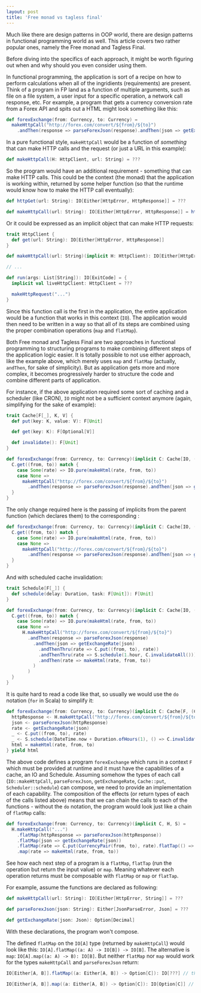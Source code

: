 ```yaml
---
layout: post
title: 'Free monad vs tagless final'
---
```


Much like there are design patterns in OOP world, there are design patterns in functional programming world as well.
This article covers two rather popular ones, namely the Free monad and Tagless Final.

Before diving into the specifics of each approach, it might be worth figuring out when and why should you even consider using them.

In functional programming, the application is sort of a recipe on how to perform calculations when all of the ingridients (requirements) are present.
Think of a program in FP land as a function of multiple arguments, such as file on a file system, a user input for a specific operation, a network call response, etc.
For example, a program that gets a currency conversion rate from a Forex API and spits out a HTML might look something like this:

```scala
def forexExchange(from: Currency, to: Currency) =
  makeHttpCall("http://forex.com/convert/${from}/${to}")
    .andThen(response => parseForexJson(response).andThen(json => getExchangeRate(json).andThen(rate => makeHtml(rate, from, to))))
```

In a pure functional style, `makeHttpCall` would be a function of _something_ that can make HTTP calls and the request (or just a URL in this example):

```scala
def makeHttpCall(H: HttpClient, url: String) = ???
```

So the program would have an additional requirement - something that can make HTTP calls.
This could be the context (the monad) that the application is working within, returned by some helper function (so that the runtime would know how to make the HTTP call eventually):

```scala
def httpGet(url: String): IO[Either[HttpError, HttpResponse]] = ???

def makeHttpCall(url: String): IO[Either[HttpError, HttpResponse]] = httpGet(url)
```

Or it could be expressed as an implicit object that can make HTTP requests:

```scala
trait HttpClient {
  def get(url: String): IO[Either[HttpError, HttpResponse]]
}

def makeHttpCall(url: String)(implicit H: HttpClient): IO[Either[HttpError, HttpResponse]] = H.makeHttpCall(url)

// ...

def run(args: List[String]): IO[ExitCode] = {
  implicit val liveHttpClient: HttpClient = ???

  makeHttpRequest("...")
}
```

Since this function call is the first in the application, the entire application would be a function that works in this context (`IO`).
The application would then need to be written in a way so that all of its steps are combined using the proper combination operations (`map` and `flatMap`).

Both Free monad and Tagless Final are two approaches in functional programming to structuring programs to make combining different steps of the application logic easier.
It is totally possible to not use either approach, like the example above, which merely uses `map` and `flatMap` (actually, `andThen`, for sake of simplicity).
But as application gets more and more complex, it becomes progressively harder to structure the code and combine different parts of application.

For instance, if the above application required some sort of caching and a scheduler (like CRON), `IO` might not be a sufficient context anymore (again, simplifying for the sake of example):

```scala
trait Cache[F[_], K, V] {
  def put(key: K, value: V): F[Unit]

  def get(key: K): F[Optional[V]]

  def invalidate(): F[Unit]
}

def forexExchange(from: Currency, to: Currency)(implicit C: Cache[IO, (Currency, Currency), Decimal]) = {
  C.get((from, to)) match {
    case Some(rate) => IO.pure(makeHtml(rate, from, to))
    case None =>
      makeHttpCall("http://forex.com/convert/${from}/${to}")
        .andThen(response => parseForexJson(response).andThen(json => getExchangeRate(json).andThenThru(rate => C.put((from, to), rate)).andThen(rate => makeHtml(rate, from, to))))
  }
}
```

The only change required here is the passing of implicits from the parent function (which declares them) to the corresponding :

```scala
def forexExchange(from: Currency, to: Currency)(implicit C: Cache[IO, (Currency, Currency), Decimal], H: HttpClient) = {
  C.get((from, to)) match {
    case Some(rate) => IO.pure(makeHtml(rate, from, to))
    case None =>
      makeHttpCall("http://forex.com/convert/${from}/${to}")
        .andThen(response => parseForexJson(response).andThen(json => getExchangeRate(json).andThenThru(rate => C.put((from, to), rate)).andThen(rate => makeHtml(rate, from, to))))
  }
}
```

And with scheduled cache invalidation:

```scala
trait Schedule[F[_]] {
  def schedule(delay: Duration, task: F[Unit]): F[Unit]
}

def forexExchange(from: Currency, to: Currency)(implicit C: Cache[IO, (Currency, Currency), Decimal], S: Scheduler[IO]) = {
  C.get((from, to)) match {
    case Some(rate) => IO.pure(makeHtml(rate, from, to))
    case None =>
      H.makeHttpCall("http://forex.com/convert/${from}/${to}")
        .andThen(response => parseForexJson(response)
          .andThen(json => getExchangeRate(json)
            .andThenThru(rate => C.put((from, to), rate))
            .andThenThru(rate => S.schedule(1.hour, C.invalidateAll()))
            .andThen(rate => makeHtml(rate, from, to))
          )
        )
  }
}
```

It is quite hard to read a code like that, so usually we would use the `do` notation (`for` in Scala) to simplify it:

```scala
def forexExchange(from: Currency, to: Currency)(implicit C: Cache[F, (Currency, Currency), Decimal], H: HttpClient[F], S: Scheduler[F]) = do {
  httpResponse <- H.makeHttpCall("http://forex.com/convert/${from}/${to}")
  json <- parseForexJson(httpResponse)
  rate <- getExchangeRate(json)
  _ <- C.put((from, to), rate)
  _ <- S.schedule(DateTime.now + Duration.ofHours(1), () => C.invalidate())
  html = makeHtml(rate, from, to)
} yield html
```

The above code defines a program `forexExchange` which runs in a context `F` which must be provided at runtime and it must have the capabilities of a cache, an IO and Schedule.
Assuming somehow the types of each call (`IO::makeHttpCall`, `parseForexJson`, `getExchangeRate`, `Cache::put`, `Scheduler::schedule`) can compose, we need to provide an implementation of each capability.
The composition of the effects (or return types of each of the calls listed above) means that we can chain the calls to each of the functions - without the `do` notation, the program would look just like a chain of `flatMap` calls:

```scala
def forexExchange(from: Currency, to: Currency)(implicit C, H, S) =
  H.makeHttpCall("...")
    .flatMap(httpResponse => parseForexJson(httpResponse))
    .flatMap(json => getExchangeRate(json))
    .flatMap(rate => C.put(CurrencyPair(from, to), rate).flatTap(() => S.schedule(1.hour, () => C.invalidate())))
    .map(rate => makeHtml(rate, from, to))
```

See how each next step of a program is a `flatMap`, `flatTap` (run the operation but return the input value) or `map`. Meaning whatever each operation returns must be composable with `flatMap` or `map` or `flatTap`.

For example, assume the functions are declared as following:

```scala
def makeHttpCall(url: String): IO[Either[HttpError, String]] = ???

def parseForexJson(json: String): Either[JsonParseError, Json] = ???

def getExchangeRate(json: Json): Option[Decimal]
```

With these declarations, the program won't compose.

The defined `flatMap` on the `IO[A]` type (returned by `makeHttpCall`) would look like this: `IO[A].flatMap((a: A) -> IO[B]) -> IO[B]`.
The alternative is `map`: `IO[A].map((a: A) -> B): IO[B]`.
But neither `flatMap` nor `map` would work for the types `makeHttpCall` and `parseForexJson` return:

```scala
IO[Either[A, B]].flatMap((a: Either[A, B]) -> Option[C]): IO[???] // this won't work: Option[C] should have been IO[C]

IO[Either[A, B]].map((a: Either[A, B]) -> Option[C]): IO[Option[C]] // this would only work if parseForexJson uses Either[A, B] as an argument
```
